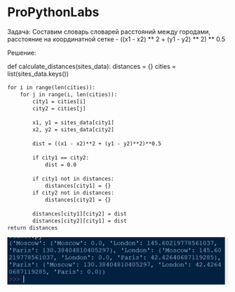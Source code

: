 # ProPythonLabs

Задача: Составим словарь словарей расстояний между городами,
расстояние на координатной сетке - ((x1 - x2) ** 2 + (y1 - y2) ** 2) ** 0.5

Решение:

def calculate_distances(sites_data):
    distances = {}
    cities = list(sites_data.keys())

    for i in range(len(cities)):
        for j in range(i, len(cities)):
            city1 = cities[i]
            city2 = cities[j]

            x1, y1 = sites_data[city1]
            x2, y2 = sites_data[city2]

            dist = ((x1 - x2)**2 + (y1 - y2)**2)**0.5

            if city1 == city2:
                dist = 0.0

            if city1 not in distances:
                distances[city1] = {}
            if city2 not in distances:
                distances[city2] = {}

            distances[city1][city2] = dist
            distances[city2][city1] = dist
    return distances

![Иллюстрация к проекту](https://github.com/Bokaley/ProPythonLabs/blob/main/Lab0/%D0%A1%D0%BD%D0%B8%D0%BC%D0%BE%D0%BA00.JPG)



